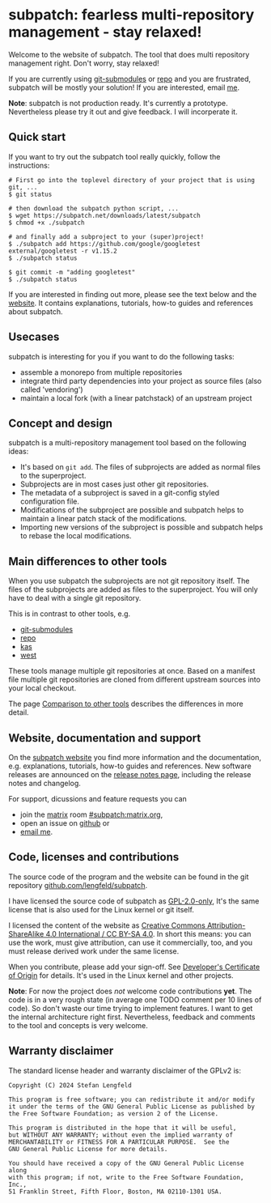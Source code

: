 # subpatch: fearless multi-repository management - stay relaxed!

Welcome to the website of subpatch. The tool that does multi repository
management right. Don't worry, stay relaxed!

If you are currently using
[git-submodules](https://git-scm.com/book/en/v2/Git-Tools-Submodules) or
[repo](https://gerrit.googlesource.com/git-repo/+/HEAD/README.md) and you are
frustrated, subpatch  will be mostly your solution! If you are interested,
email [me](mailto:stefan+subpatch@lengfeld.xyz).

**Note**: subpatch is not production ready. It's currently a prototype.
Nevertheless please try it out and give feedback. I will incorperate it.


## Quick start

If you want to try out the subpatch tool really quickly, follow the
instructions:

    # First go into the toplevel directory of your project that is using git, ...
    $ git status

    # then download the subpatch python script, ...
    $ wget https://subpatch.net/downloads/latest/subpatch
    $ chmod +x ./subpatch

    # and finally add a subproject to your (super)project!
    $ ./subpatch add https://github.com/google/googletest external/googletest -r v1.15.2
    $ ./subpatch status

    $ git commit -m "adding googletest"
    $ ./subpatch status

If you are interested in finding out more, please see the text below and the
[website](https://subpatch.net).
It contains explanations, tutorials, how-to guides and references about
subpatch.


## Usecases

subpatch is interesting for you if you want to do the following tasks:

* assemble a monorepo from multiple repositories
* integrate third party dependencies into your project as source files
  (also called 'vendoring')
* maintain a local fork (with a linear patchstack) of an upstream project


## Concept and design

subpatch is a multi-repository management tool based on the following ideas:

* It's based on `git add`. The files of subprojects are added as normal files
  to the superproject.
* Subprojects are in most cases just other git repositories.
* The metadata of a subproject is saved in a git-config styled configuration file.
* Modifications of the subproject are possible and subpatch helps to maintain
  a linear patch stack of the modifications.
* Importing new versions of the subproject is possible and subpatch helps to
  rebase the local modifications.


## Main differences to other tools

When you use subpatch the subprojects are not git repository itself. The files
of the subprojects are added as files to the superproject. You will only have
to deal with a single git repository.

This is in contrast to other tools, e.g.

* [git-submodules](https://git-scm.com/book/en/v2/Git-Tools-Submodules)
* [repo](https://gerrit.googlesource.com/git-repo/+/HEAD/README.md)
* [kas](https://kas.readthedocs.io/en/latest/)
* [west](https://docs.zephyrproject.org/latest/develop/west/index.html)

These tools manage multiple git repositories at once. Based on a manifest file
multiple git repositories are cloned from different upstream sources into your
local checkout.

The page [Comparison to other tools](https://subpatch.net/exp/comparison/)
describes the differences in more detail.


## Website, documentation and support

On the [subpatch website](https://subpatch.net)
you find more information and the documentation, e.g. explanations, tutorials,
how-to guides and references. New software releases are announced on the
[release notes page](https://subpatch.net/ref/releases/),
including the release notes and changelog.

For support, dicussions and feature requests you can

* join the [matrix](https://matrix.org/) room
  [#subpatch:matrix.org](https://matrix.to/#/#subpatch:matrix.org),
* open an issue on [github](https://github.com/lengfeld/subpatch/issues) or
* [email me](mailto:stefan+subpatch@lengfeld.xyz).


## Code, licenses and contributions

The source code of the program and the website can be found in the
git repository [github.com/lengfeld/subpatch](https://github.com/lengfeld/subpatch).

I have licensed the source code of subpatch as
[GPL-2.0-only](https://spdx.org/licenses/GPL-2.0-only.html),
It's the same license that is also used for the Linux kernel or git itself.

I licensed the content of the website as
[Creative Commons Attribution-ShareAlike 4.0 International / CC BY-SA 4.0](https://creativecommons.org/licenses/by-sa/4.0/?ref=chooser-v1).
In short this means: you can use the work, must give attribution, can use it
commercially, too, and you must release derived work under the same license.

When you contribute, please add your sign-off. See [Developer's Certificate of
Origin](https://developercertificate.org/) for details. It's used in the Linux
kernel and other projects.

**Note**: For now the project does *not* welcome code contributions __yet__.
The code is in a very rough state (in average one TODO comment per 10 lines of
code). So don't waste our time trying to implement features. I want to get the
internal architecture right first. Nevertheless, feedback and comments to the
tool and concepts is very welcome.


## Warranty disclaimer

The standard license header and warranty disclaimer of the GPLv2 is:

    Copyright (C) 2024 Stefan Lengfeld

    This program is free software; you can redistribute it and/or modify
    it under the terms of the GNU General Public License as published by
    the Free Software Foundation; as version 2 of the License.

    This program is distributed in the hope that it will be useful,
    but WITHOUT ANY WARRANTY; without even the implied warranty of
    MERCHANTABILITY or FITNESS FOR A PARTICULAR PURPOSE.  See the
    GNU General Public License for more details.

    You should have received a copy of the GNU General Public License along
    with this program; if not, write to the Free Software Foundation, Inc.,
    51 Franklin Street, Fifth Floor, Boston, MA 02110-1301 USA.

